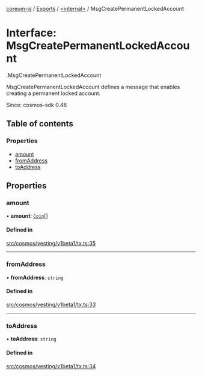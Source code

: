 [coreum-js](../README.md) / [Exports](../modules.md) / [<internal\>](../modules/internal_.md) / MsgCreatePermanentLockedAccount

# Interface: MsgCreatePermanentLockedAccount

[<internal>](../modules/internal_.md).MsgCreatePermanentLockedAccount

MsgCreatePermanentLockedAccount defines a message that enables creating a permanent
locked account.

Since: cosmos-sdk 0.46

## Table of contents

### Properties

- [amount](internal_.MsgCreatePermanentLockedAccount.md#amount)
- [fromAddress](internal_.MsgCreatePermanentLockedAccount.md#fromaddress)
- [toAddress](internal_.MsgCreatePermanentLockedAccount.md#toaddress)

## Properties

### amount

• **amount**: [`Coin`](../modules/internal_.md#coin)[]

#### Defined in

[src/cosmos/vesting/v1beta1/tx.ts:35](https://github.com/CooperFoundation/coreum-js/blob/b574423/src/cosmos/vesting/v1beta1/tx.ts#L35)

___

### fromAddress

• **fromAddress**: `string`

#### Defined in

[src/cosmos/vesting/v1beta1/tx.ts:33](https://github.com/CooperFoundation/coreum-js/blob/b574423/src/cosmos/vesting/v1beta1/tx.ts#L33)

___

### toAddress

• **toAddress**: `string`

#### Defined in

[src/cosmos/vesting/v1beta1/tx.ts:34](https://github.com/CooperFoundation/coreum-js/blob/b574423/src/cosmos/vesting/v1beta1/tx.ts#L34)

